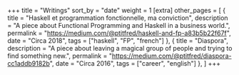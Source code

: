 +++
title = "Writings"
sort_by = "date"
weight = 1
[extra]
other_pages = [
  { title = "Haskell et programmation fonctionnelle, ma conviction", description = "A piece about Functional Programming and Haskell in a business world.", permalink = "https://medium.com/@ptitfred/haskell-and-fp-a83b5b22f67f", date = "Circa 2018", tags = ["haskell", "FP", "french"] },
  { title = "Diaspora", description = "A piece about leaving a magical group of people and trying to find something new.", permalink = "https://medium.com/@ptitfred/diaspora-cc1addb9182b", date = "Circa 2016", tags = ["career", "english"] },
]
+++
